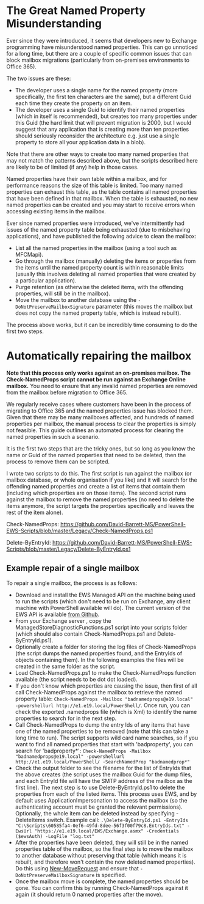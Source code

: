 # The Great Named Property Misunderstanding

Ever since they were introduced, it seems that developers new to Exchange programming have misunderstood named properties.  This can go unnoticed for a long time, but there are a couple of specific common issues that can block mailbox migrations (particularly from on-premises environments to Office 365).

The two issues are these:
* The developer uses a single name for the named property (more specifically, the first ten characters are the same), but a different Guid each time they create the property on an item.
* The developer uses a single Guid to identify their named properties (which in itself is recommended), but creates too many properties under this Guid (the hard limit that will prevent migration is 2000, but I would suggest that any application that is creating more than ten properties should seriously reconsider the architecture e.g. just use a single property to store all your application data in a blob).

Note that there are other ways to create too many named properties that may not match the patterns described above, but the scripts described here are likely to be of limited (if any) help in those cases.

Named properties have their own table within a mailbox, and for performance reasons the size of this table is limited.  Too many named properties can exhaust this table, as the table contains all named properties that have been defined in that mailbox.  When the table is exhausted, no new named properties can be created and you may start to receive errors when accessing existing items in the mailbox.

Ever since named properties were introduced, we've intermittently had issues of the named property table being exhausted (due to misbehaving applications), and have published the following advice to clean the mailbox:
* List all the named properties in the mailbox (using a tool such as MFCMapi).
* Go through the mailbox (manually) deleting the items or properties from the items until the named property count is within reasonable limits (usually this involves deleting all named properties that were created by a particular application).
* Purge retention (as otherwise the deleted items, with the offending properties, will still be in the mailbox).
* Move the mailbox to another database using the `-DoNotPreserveMailboxSignature` parameter (this moves the mailbox but does not copy the named property table, which is instead rebuilt).

The process above works, but it can be incredibly time consuming to do the first two steps.

# Automatically repairing the mailbox

**Note that this process only works against an on-premises mailbox. The Check-NamedProps script cannot be run against an Exchange Online mailbox.**  You need to ensure that any invalid named properties are removed from the mailbox before migration to Office 365.

We regularly receive cases where customers have been in the process of migrating to Office 365 and the named properties issue has blocked them.  Given that there may be many mailboxes affected, and hundreds of named properties per mailbox, the manual process to clear the properties is simply not feasible.  This guide outlines an automated process for clearing the named properties in such a scenario.

It is the first two steps that are the tricky ones, but so long as you know the name or Guid of the named properties that need to be deleted, then the process to remove them can be scripted.

I wrote two scripts to do this.  The first script is run against the mailbox (or mailbox database, or whole organisation if you like) and it will search for the offending named properties and create a list of items that contain them (including which properties are on those items).  The second script runs against the mailbox to remove the named properties (no need to delete the items anymore, the script targets the properties specifically and leaves the rest of the item alone).

Check-NamedProps: https://github.com/David-Barrett-MS/PowerShell-EWS-Scripts/blob/master/Legacy/Check-NamedProps.ps1

Delete-ByEntryId: https://github.com/David-Barrett-MS/PowerShell-EWS-Scripts/blob/master/Legacy/Delete-ByEntryId.ps1

## Example repair of a single mailbox

To repair a single mailbox, the process is as follows:

* Download and install the EWS Managed API on the machine being used to run the scripts (which don't need to be run on Exchange, any client machine with PowerShell available will do).  The current version of the EWS API is available [from Github](https://github.com/officedev/ews-managed-api).
* From your Exchange server , copy the ManagedStoreDiagnosticFunctions.ps1 script into your scripts folder (which should also contain Check-NamedProps.ps1 and Delete-ByEntryId.ps1).
* Optionally create a folder for storing the log files of Check-NamedProps (the script dumps the named properties found, and the EntryIds of objects containing them).  In the following examples the files will be created in the same folder as the script.
* Load Check-NamedProps.ps1 to make the Check-NamedProps function available (the script needs to be dot dot loaded).
* If you don't know which properties are causing the issue, then first of all call Check-NamedProps against the mailbox to retrieve the named property table: `Check-NamedProps -Mailbox "badnamedprops@e19.local" -powershellurl http://e1.e19.local/PowerShell/`.  Once run, you can check the exported .namedprops file (which is Xml) to identify the name properties to search for in the next step.
* Call Check-NamedProps to dump the entry Ids of any items that have one of the named properties to be removed (note that this can take a long time to run).  The script supports wild card name searches, so if you want to find all named properties that start with 'badproperty', you can search for 'badproperty*': `Check-NamedProps -Mailbox "badnamedprops@e19.local" -powershellurl http://e1.e19.local/PowerShell/ -SearchNamedProp "badnamedprop*"`
* Check the output folder to see the filename for the list of EntryIds that the above creates (the script uses the mailbox Guid for the dump files, and each EntryId file will have the SMTP address of the mailbox as the first line).  The next step is to use Delete-ByEntryId.ps1 to delete the properties from each of the listed items.  This process uses EWS, and by default uses ApplicationImpersonation to access the mailbox (so the authenticating account must be granted the relevant permissions).  Optionally, the whole item can be deleted instead by specifying -DeleteItems switch.  Example call: `.\Delete-ByEntryId.ps1 -EntryIds "C:\Scripts\60585fa4-0ef6-49fd-8dee-56f3f00f79c8.EntryIds.txt" -EwsUrl "https://e1.e19.local/EWS/Exchange.asmx" -Credentials ($ewsAuth) -LogFile "log.txt"`
* After the properties have been deleted, they will still be in the named properties table of the mailbox, so the final step is to move the mailbox to another database without preserving that table (which means it is rebuilt, and therefore won't contain the now deleted named properties).  Do this using [New-MoveRequest](https://docs.microsoft.com/en-us/powershell/module/exchange/new-moverequest?view=exchange-ps) and ensure that `-DoNotPreserveMailboxSignature` is specified.
* Once the mailbox move is complete, the named properties should be gone.  You can confirm this by running Check-NamedProps against it again (it should return 0 named properties after the move).
